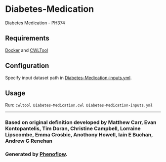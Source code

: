 # Diabetes-Medication

Diabetes Medication - PH374

## Requirements

[Docker](https://docs.docker.com/install/) and [CWLTool](https://github.com/common-workflow-language/cwltool#install)

## Configuration

Specify input dataset path in [Diabetes-Medication-inputs.yml](Diabetes-Medication-inputs.yml).

## Usage

Run: `cwltool Diabetes-Medication.cwl Diabetes-Medication-inputs.yml`

***

### Based on original definition developed by Matthew Carr, Evan Kontopantelis, Tim Doran, Christine Campbell, Lorraine Lipscombe, Emma Crosbie, Anothony Howell, Iain E Buchan, Andrew G Renehan
### Generated by [Phenoflow](https://kclhi.org/phenoflow).
